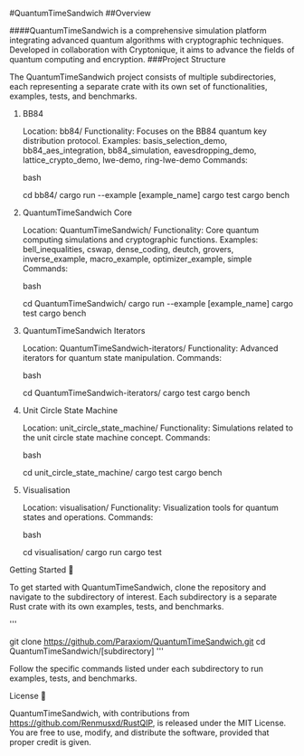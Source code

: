 #QuantumTimeSandwich
##Overview

####QuantumTimeSandwich is a comprehensive simulation platform integrating advanced quantum algorithms with cryptographic techniques. Developed in collaboration with Cryptonique, it aims to advance the fields of quantum computing and encryption.
###Project Structure

The QuantumTimeSandwich project consists of multiple subdirectories, each representing a separate crate with its own set of functionalities, examples, tests, and benchmarks.
1. BB84

    Location: bb84/
    Functionality: Focuses on the BB84 quantum key distribution protocol.
    Examples: basis_selection_demo, bb84_aes_integration, bb84_simulation, eavesdropping_demo, lattice_crypto_demo, lwe-demo, ring-lwe-demo
    Commands:

    bash

    cd bb84/
    cargo run --example [example_name]
    cargo test
    cargo bench

2. QuantumTimeSandwich Core

    Location: QuantumTimeSandwich/
    Functionality: Core quantum computing simulations and cryptographic functions.
    Examples: bell_inequalities, cswap, dense_coding, deutch, grovers, inverse_example, macro_example, optimizer_example, simple
    Commands:

    bash

    cd QuantumTimeSandwich/
    cargo run --example [example_name]
    cargo test
    cargo bench

3. QuantumTimeSandwich Iterators

    Location: QuantumTimeSandwich-iterators/
    Functionality: Advanced iterators for quantum state manipulation.
    Commands:

    bash

    cd QuantumTimeSandwich-iterators/
    cargo test
    cargo bench

4. Unit Circle State Machine

    Location: unit_circle_state_machine/
    Functionality: Simulations related to the unit circle state machine concept.
    Commands:

    bash

    cd unit_circle_state_machine/
    cargo test
    cargo bench

5. Visualisation

    Location: visualisation/
    Functionality: Visualization tools for quantum states and operations.
    Commands:

    bash

    cd visualisation/
    cargo run
    cargo test

Getting Started 🚀

To get started with QuantumTimeSandwich, clone the repository and navigate to the subdirectory of interest. Each subdirectory is a separate Rust crate with its own examples, tests, and benchmarks.

'''

git clone https://github.com/Paraxiom/QuantumTimeSandwich.git
cd QuantumTimeSandwich/[subdirectory]
'''

Follow the specific commands listed under each subdirectory to run examples, tests, and benchmarks.

License 📜

QuantumTimeSandwich, with contributions from https://github.com/Renmusxd/RustQIP, is released under the MIT License. You are free to use, modify, and distribute the software, provided that proper credit is given.